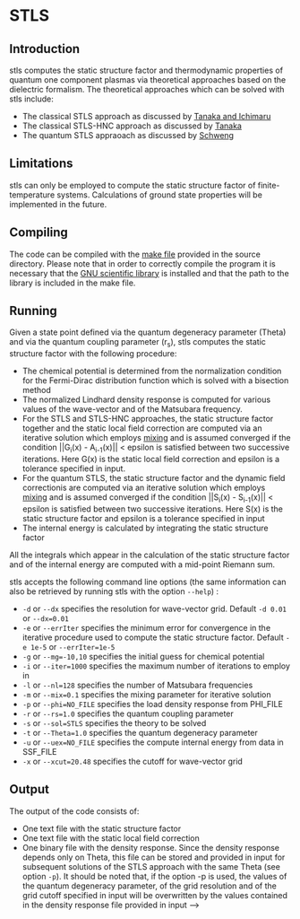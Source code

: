 # STLS

## Introduction

stls computes the static structure factor and thermodynamic properties of quantum one component plasmas via theoretical approaches based on the dielectric formalism. The theoretical approaches which can be solved with stls include:

* The classical STLS approach as discussed by [Tanaka and Ichimaru](https://journals.jps.jp/doi/abs/10.1143/JPSJ.55.2278)
* The classical STLS-HNC approach as discussed by [Tanaka](https://aip.scitation.org/doi/full/10.1063/1.4969071)
* The quantum STLS appraoach as discussed by [Schweng](https://journals.aps.org/prb/abstract/10.1103/PhysRevB.48.2037)

## Limitations

stls can only be employed to compute the static structure factor of finite-temperature systems. Calculations of ground state properties will be implemented in the future.

## Compiling

The code can be compiled with the [make file](src/Makefile) provided in the source directory. Please note that in order to correctly compile the program it is necessary 
that the [GNU scientific library](https://www.gnu.org/software/gsl/) is installed and that the path to the library is included in the make file.

## Running 

Given a state point defined via the quantum degeneracy parameter (Theta) and via the quantum coupling parameter (r<sub>s</sub>), stls computes the static structure factor with the following procedure:

* The chemical potential is determined from the normalization condition for the Fermi-Dirac distribution function which is solved with a bisection method
* The normalized Lindhard density response is computed for various values of the wave-vector and of the Matsubara frequency.
* For the STLS and STLS-HNC approaches, the static structure factor together and the static local field correction are computed via an iterative solution which employs [mixing](https://aip.scitation.org/doi/abs/10.1063/1.1682399]) and is assumed converged if the condition 
||G<sub>i</sub>(x) - A<sub>i-1</sub>(x)|| < epsilon is satisfied between two successive iterations. Here G(x) is the static local field correction and epsilon is a tolerance specified in input.
* For the quantum STLS, the static structure factor and the dynamic field correctionis are computed via an iterative solution which employs [mixing](https://aip.scitation.org/doi/abs/10.1063/1.1682399]) and is assumed converged if the condition 
||S<sub>i</sub>(x) - S<sub>i-1</sub>(x)|| < epsilon is satisfied between two successive iterations. Here S(x) is the static structure factor and epsilon is a tolerance specified in input
* The internal energy is calculated by integrating the static structure factor

All the integrals which appear in the calculation of the static structure factor and of the internal energy are computed with a mid-point Riemann sum.

stls accepts the following command line options (the same information can also be retrieved by running stls with the option `--help`) :

  * `-d` or `--dx` specifies the  resolution for wave-vector grid. Default `-d 0.01` or `--dx=0.01`
  * `-e` or `--errIter` specifies the minimum error for convergence in the iterative procedure used to compute the static structure factor.  Default `-e 1e-5` or `--errIter=1e-5`
  * `-g` or `--mg=-10,10` specifies the  initial guess for chemical potential
  * `-i` or `--iter=1000`  specifies the maximum number of iterations to employ in
  * `-l` or `--nl=128`   specifies the   number of Matsubara frequencies
  * `-m` or `--mix=0.1` specifies the             mixing parameter for iterative solution
  * `-p` or `--phi=NO_FILE` specifies the        load density response from PHI_FILE
  * `-r` or `--rs=1.0`    specifies the           quantum coupling parameter
  * `-s` or `--sol=STLS`   specifies the          theory to be solved
  * `-t` or `--Theta=1.0` specifies the           quantum degeneracy parameter
  * `-u` or `--uex=NO_FILE` specifies the         compute internal energy from data in SSF_FILE
  * `-x` or `--xcut=20.48` specifies the          cutoff for wave-vector grid
 

  
  
  ## Output 
  
  The output of the code consists of:
  
  * One text file with the static structure factor
  * One text file with the static local field correction
  * One binary file with the density response. Since the density
        response depends only on Theta, this file can be stored and
        provided in input for subsequent solutions of the STLS approach
        with the same Theta (see option `-p`). It should be noted
        that, if the option -p is used, the values of the quantum
        degeneracy parameter, of the grid resolution and of the grid
        cutoff specified in input will be overwritten by the values
        contained in the density response file provided in input
-->
